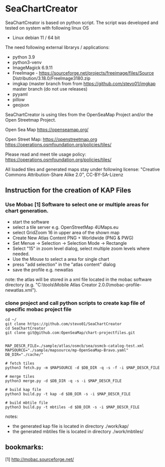 # SeaChartCreator

SeaChartCreator is based on python script. The script was developed and tested on system with following linux OS
- Linux debian 11 / 64 bit 

The need following external librarys / applications:
- python 3.9
- python3-venv
- ImageMagick 6.9.11
- FreeImage - https://sourceforge.net/projects/freeimage/files/Source Distribution/3.18.0/FreeImage3180.zip
- imgkap (master branch from from https://github.com/stevo01/imgkap  master branch (do not use releases)
- pyyaml
- pillow
- geojson

SeaChartCreator is using tiles from the OpenSeaMap Project and/or the Open Streetmap Project.

Open Sea Map
     https://openseamap.org/

Open Street Map:
     https://openstreetmap.org
     https://operations.osmfoundation.org/policies/tiles/

Please read and meet tile usage policy: 
     https://operations.osmfoundation.org/policies/tiles/

All loaded tiles and generated maps stay under following license:
"Creative Commons Attribution-Share Alike 2.0", CC-BY-SA-Lizenz

## Instruction for the creation of KAP Files

### Use Mobac [1] Software to select one or multiple areas for chart generation.
* start the software
* select a tile server e.g. OpenStreetMap 4UMaps.eu
* select GridZoom 16 in upper area of the shown map
* Create New Atlas Content PNG + Worldwide (PNG & PWG)
* Set Menue -> Selection -> Selection Mode -> Rectangle
* Select "15" in zoom level dialog, select multiple zoom levels where needed.
* Use the Mouse to select a area for single chart
* press "add selection" in the "atlas content" dialog
* save the profile e.g. newatlas 
   
note: the atlas will be stored in a xml file located in the mobac software directory (e.g. "C:\tools\Mobile Atlas Creator 2.0.0\mobac-profile-newatlas.xml"). 
    
### clone project and call python scripts to create kap file of specific mobac project file

```console
cd ~/
git clone https://github.com/stevo01/SeaChartCreator
cd SeaChartCreator
git clone git@github.com:OpenSeaMap/chart-projectfiles.git


MAP_DESCR_FILE=./sample/atlas/osmcb/sea/osmcb-catalog-test.xml
MAPSOURCE="./sample/mapsource/mp-OpenSeaMap-Bravo.yaml"
DB_DIR="./cache/"

# fetch tiles
python3 fetch.py -m $MAPSOURCE -d $DB_DIR -q -s -f -i $MAP_DESCR_FILE

# merge tiles
python3 merge.py -d $DB_DIR -q -s -i $MAP_DESCR_FILE 

# build kap file
python3 build.py -t kap -d $DB_DIR -s -i $MAP_DESCR_FILE

# build mbtile file
python3 build.py -t mbtiles -d $DB_DIR -s -i $MAP_DESCR_FILE

```

notes: 
* the generated kap file is located in directory ./work/kap/
* the generated mbtiles file is located in directory ./work/mbtiles/


## bookmarks:
[1] http://mobac.sourceforge.net/
